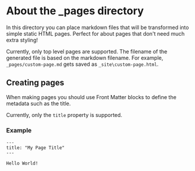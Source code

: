 # About the _pages directory

In this directory you can place markdown files that will be transformed into simple static HTML pages.
Perfect for about pages that don't need much extra styling!

Currently, only top level pages are supported. The filename of the generated file is based on the markdown filename.
For example, `_pages/custom-page.md` gets saved as `_site\custom-page.html`.

## Creating pages

When making pages you should use Front Matter blocks to define the metadata such as the title.

Currently, only the `title` property is supported.

### Example
```blade
---
title: "My Page Title"
---

Hello World!
```
